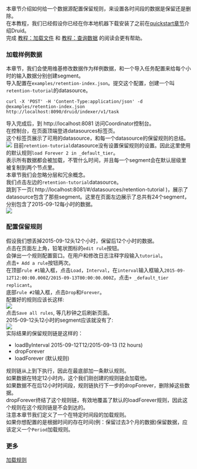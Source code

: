 本章节介绍如何给一个数据源配置保留规则，来设置各时间段的数据是保留还是删除。  
在本教程，我们已经假设你已经在你本地机器下载安装了之前在[quickstart章节](#!/tutorials)介绍Druid。  
完成 [教程：加载文件](#!/tutorials/tutorial-batch) 和 [教程：查询数据](#!/tutorials/tutorial-query) 的阅读会更有帮助。
### 加载样例数据
本章节，我们会使用维基修改数据作为样例数据，和一个导入任务配置来给每个小时的输入数据分别创建segment。  
导入配置在`examples/retention-index.json`。提交这个配置，创建一个叫`retention-tutorial`的datasource。
```
curl -X 'POST' -H 'Content-Type:application/json' -d @examples/retention-index.json http://localhost:8090/druid/indexer/v1/task
```
导入完成后，到 http://localhost:8081 访问Coordinator控制台。  
在控制台，在页面顶端登进datasources标签页。  
这个标签页展示了可用的datasource，和每一个datasource的保留规则的总结。  
![](http://druid.io/docs/0.12.3/tutorials/img/tutorial-retention-00.png)
目前`retention-tutorial`datasource没有设置保留规则的设置。因此这里使用的默认规则`load Forever 2 in _default_tier`。  
表示所有数据都会被加载，不管什么时间，并且每一个segment会在默认层级里被复制到两个节点里。  
本章节我们会忽略分层和冗余概念。  
我们点击左边的`retention-tutorial`datasource。  
跳到下一页( http://localhost:8081/#/datasources/retention-tutorial )，展示了datasource包含了那些segment。这里在页面左边展示了总共有24个segment，分别包含了2015-09-12每小时的数据。  
![](http://druid.io/docs/0.12.3/tutorials/img/tutorial-retention-01.png)
### 配置保留规则
假设我们想丢掉2015-09-12头12个小时，保留后12个小时的数据。  
点击在页面左上角，铅笔状图标的`edit rule`按钮。  
会弹出一个规则配置窗口。在用户和修改日志注释字段输入`tutorial`。  
点击`+ Add a rule`按钮两次。  
在顶部`rule #1`输入框，点击`Load`，`Interval`，在`interval`输入框输入`2015-09-12T12:00:00.000Z/2015-09-13T00:00:00.000Z`，点击`+ _default_tier replicant`。  
底部`rule #2`输入框，点击`Drop`和`Forever`。  
配置好的规则应该长这样:  
![](http://druid.io/docs/0.12.3/tutorials/img/tutorial-retention-02.png)  
点击`Save all rules`, 等几秒钟之后刷新页面。  
2015-09-12头12小时的segment应该就没有了:  
![](http://druid.io/docs/0.12.3/tutorials/img/tutorial-retention-03.png)  
实际结果的保留规则链是这样的：
- loadByInterval 2015-09-12T12/2015-09-13 (12 hours)
- dropForever
- loadForever (默认规则)

规则链从上到下执行，因此在最底部加一条默认规则。  
如果数据在特定12小时内，这个我们刚创建的规则链会加载他。  
如果数据不在后12小时时间段，规则链执行下一步的dropForever，删除掉这些数据。  
dropForever终结了这个规则链，有效地覆盖了默认的loadForever规则，因此这个规则在这个规则链是不会到达的。  
注意本章节我们定义了一个在特定时间段的加载规则。  
如果你想配置的是根据时间的存在时间(例：保留过去3个月的数据)保留数据，应该定义一个`Period`加载规则。
### 更多
[加载规则](/TODO)
